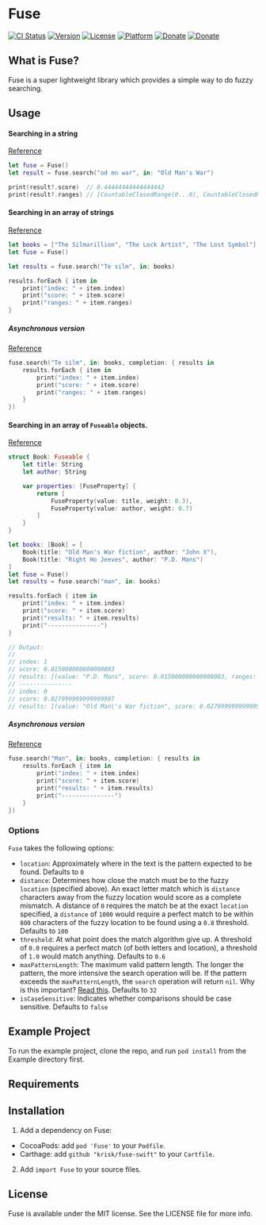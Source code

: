 # Fuse

[![CI Status](http://img.shields.io/travis/krisk/fuse-swift.svg?style=flat)](https://travis-ci.org/krisk/fuse-swift)
[![Version](https://img.shields.io/cocoapods/v/Fuse.svg?style=flat)](http://cocoapods.org/pods/Fuse)
[![License](https://img.shields.io/cocoapods/l/Fuse.svg?style=flat)](http://cocoapods.org/pods/Fuse)
[![Platform](https://img.shields.io/cocoapods/p/Fuse.svg?style=flat)](http://cocoapods.org/pods/Fuse)
[![Donate](https://img.shields.io/badge/Donate-PayPal-red.svg)](https://www.paypal.me/kirorisk)
[![Donate](https://img.shields.io/badge/patreon-donate-red.svg)](https://www.patreon.com/fusejs)

## What is Fuse?

Fuse is a super lightweight library which provides a simple way to do fuzzy searching.

<!-- ![Demo](https://s17.postimg.org/47a90nmvj/bitap-search-demo.gif) -->

## Usage

#### Searching in a string

[Reference](Fuse/Classes/Fuse.swift#L265)

```swift
let fuse = Fuse()
let result = fuse.search("od mn war", in: "Old Man's War")

print(result?.score)  // 0.44444444444444442
print(result?.ranges) // [CountableClosedRange(0...0), CountableClosedRange(2...6), CountableClosedRange(9...12)]
```

#### Searching in an array of strings

[Reference](Fuse/Classes/Fuse.swift#L275)

```swift
let books = ["The Silmarillion", "The Lock Artist", "The Lost Symbol"]
let fuse = Fuse()

let results = fuse.search("Te silm", in: books)

results.forEach { item in
    print("index: " + item.index)
    print("score: " + item.score)
    print("ranges: " + item.ranges)
}
```

##### Asynchronous version

[Reference](Fuse/Classes/Fuse.swift#L296)

```swift
fuse.search("Te silm", in: books, completion: { results in
    results.forEach { item in
        print("index: " + item.index)
        print("score: " + item.score)
        print("ranges: " + item.ranges)
    }
})
```

#### Searching in an array of `Fuseable` objects.

[Reference](Fuse/Classes/Fuse.swift#L360)

```swift
struct Book: Fuseable {
    let title: String
    let author: String

    var properties: [FuseProperty] {
        return [
            FuseProperty(value: title, weight: 0.3),
            FuseProperty(value: author, weight: 0.7)
        ]
    }
}

let books: [Book] = [
    Book(title: "Old Man's War fiction", author: "John X"),
    Book(title: "Right Ho Jeeves", author: "P.D. Mans")
]
let fuse = Fuse()
let results = fuse.search("man", in: books)

results.forEach { item in
    print("index: " + item.index)
    print("score: " + item.score)
    print("results: " + item.results)
    print("---------------")
}

// Output:
//
// index: 1
// score: 0.015000000000000003
// results: [(value: "P.D. Mans", score: 0.015000000000000003, ranges: [CountableClosedRange(5...7)])]
// ---------------
// index: 0
// score: 0.027999999999999997
// results: [(value: "Old Man\'s War fiction", score: 0.027999999999999997, ranges: [CountableClosedRange(4...6)])]
```

##### Asynchronous version

[Reference](Fuse/Classes/Fuse.swift#L447)

```swift
fuse.search("Man", in: books, completion: { results in
    results.forEach { item in
        print("index: " + item.index)
        print("score: " + item.score)
        print("results: " + item.results)
        print("---------------")
    }
})
```

### Options

`Fuse` takes the following options:

- `location`: Approximately where in the text is the pattern expected to be found. Defaults to `0`
- `distance`: Determines how close the match must be to the fuzzy `location` (specified above). An exact letter match which is `distance` characters away from the fuzzy location would score as a complete mismatch. A distance of `0` requires the match be at the exact `location` specified, a `distance` of `1000` would require a perfect match to be within `800` characters of the fuzzy location to be found using a `0.8` threshold. Defaults to `100`
- `threshold`: At what point does the match algorithm give up. A threshold of `0.0` requires a perfect match (of both letters and location), a threshold of `1.0` would match anything. Defaults to `0.6`
- `maxPatternLength`: The maximum valid pattern length. The longer the pattern, the more intensive the search operation will be. If the pattern exceeds the `maxPatternLength`, the `search` operation will return `nil`. Why is this important? [Read this](https://en.wikipedia.org/wiki/Word_(computer_architecture)#Word_size_choice). Defaults to `32`
- `isCaseSensitive`: Indicates whether comparisons should be case sensitive. Defaults to `false`

## Example Project

To run the example project, clone the repo, and run `pod install` from the Example directory first.

## Requirements

## Installation

1. Add a dependency on Fuse:
- CocoaPods: add `pod 'Fuse'` to your `Podfile`. 
- Carthage: add `github "krisk/fuse-swift"` to your `Cartfile`.

2. Add `import Fuse` to your source files.

## License

Fuse is available under the MIT license. See the LICENSE file for more info.
